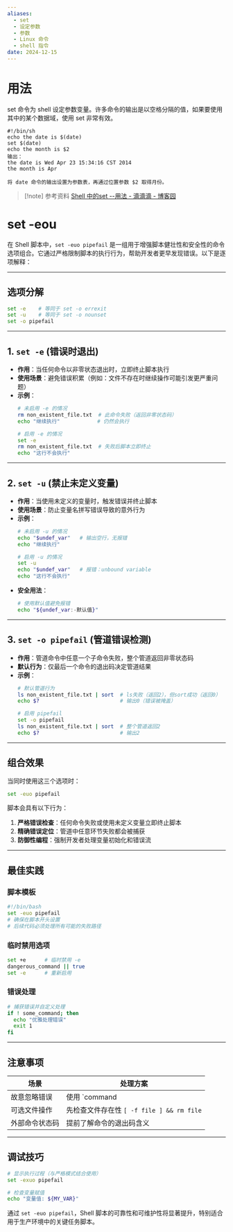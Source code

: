 ```yaml
---
aliases:
  - set
  - 设定参数
  - 参数
  - Linux 命令
  - shell 指令
date: 2024-12-15
---
```


# 用法

set 命令为 shell 设定参数变量。许多命令的输出是以空格分隔的值，如果要使用其中的某个数据域，使用 set 非常有效。

```
#!/bin/sh  
echo the date is $(date)  
set $(date)  
echo the month is $2  
输出：  
the date is Wed Apr 23 15:34:16 CST 2014  
the month is Apr

将 date 命令的输出设置为参数表，再通过位置参数 $2 取得月份。
```

> [!note] 参考资料
> [Shell 中的set --用法 - 滴滴滴 - 博客园](https://www.cnblogs.com/gaoyuechen/p/14336063.html)

# set -eou

在 Shell 脚本中，`set -euo pipefail` 是一组用于增强脚本健壮性和安全性的命令选项组合。它通过严格限制脚本的执行行为，帮助开发者更早发现错误。以下是逐项解释：

---

## 选项分解
```bash
set -e    # 等同于 set -o errexit
set -u    # 等同于 set -o nounset
set -o pipefail
```

---

## 1. `set -e` (错误时退出)
- **作用**：当任何命令以非零状态退出时，立即终止脚本执行
- **使用场景**：避免错误积累（例如：文件不存在时继续操作可能引发更严重问题）
- **示例**：
  ```bash
  # 未启用 -e 的情况
  rm non_existent_file.txt  # 此命令失败（返回非零状态码）
  echo "继续执行"            # 仍然会执行

  # 启用 -e 的情况
  set -e
  rm non_existent_file.txt  # 失败后脚本立即终止
  echo "这行不会执行"
  ```

---

## 2. `set -u` (禁止未定义变量)
- **作用**：当使用未定义的变量时，触发错误并终止脚本
- **使用场景**：防止变量名拼写错误导致的意外行为
- **示例**：
  ```bash
  # 未启用 -u 的情况
  echo "$undef_var"   # 输出空行，无报错
  echo "继续执行"

  # 启用 -u 的情况
  set -u
  echo "$undef_var"   # 报错：unbound variable
  echo "这行不会执行"
  ```
- **安全用法**：
  ```bash
  # 使用默认值避免报错
  echo "${undef_var:-默认值}"
  ```

---

## 3. `set -o pipefail` (管道错误检测)
- **作用**：管道命令中任意一个子命令失败，整个管道返回非零状态码
- **默认行为**：仅最后一个命令的退出码决定管道结果
- **示例**：
  ```bash
  # 默认管道行为
  ls non_existent_file.txt | sort  # ls失败（返回2），但sort成功（返回0）
  echo $?                          # 输出0（错误被掩盖）

  # 启用 pipefail
  set -o pipefail
  ls non_existent_file.txt | sort  # 整个管道返回2
  echo $?                          # 输出2
  ```

---

## 组合效果
当同时使用这三个选项时：
```bash
set -euo pipefail
```
脚本会具有以下行为：
1. **严格错误检查**：任何命令失败或使用未定义变量立即终止脚本
2. **精确错误定位**：管道中任意环节失败都会被捕获
3. **防御性编程**：强制开发者处理变量初始化和错误流

---

## 最佳实践
### 脚本模板
```bash
#!/bin/bash
set -euo pipefail
# 确保在脚本开头设置
# 后续代码必须处理所有可能的失败路径
```

### 临时禁用选项
```bash
set +e      # 临时禁用 -e
dangerous_command || true
set -e      # 重新启用
```

### 错误处理
```bash
# 捕获错误并自定义处理
if ! some_command; then
  echo "优雅处理错误"
  exit 1
fi
```

---

## 注意事项
| 场景 | 处理方案 |
|------|----------|
| 故意忽略错误 | 使用 `command || true` |
| 可选文件操作 | 先检查文件存在性 `[ -f file ] && rm file` |
| 外部命令状态码 | 提前了解命令的退出码含义 |

---

## 调试技巧
```bash
# 显示执行过程（与严格模式结合使用）
set -exuo pipefail

# 检查变量赋值
echo "变量值: ${MY_VAR}"
```

通过 `set -euo pipefail`，Shell 脚本的可靠性和可维护性将显著提升，特别适合用于生产环境中的关键任务脚本。